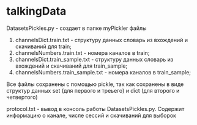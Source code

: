 # talkingData
DatasetsPickles.py - создает в папке myPickler файлы
1. channelsDict.train.txt - структуру данных словарь из вхождений и скачиваний для train;
2. channelsNumbers.train.txt - номера каналов в train;
3. channelsDict.train_sample.txt - структуру данных словарь из вхождений и скачиваний для train_sample;
4. channelsNumbers.train_sample.txt - номера каналов в train_sample;

Все файлы сохранены с помощью pickle, так как сохранены в виде структур данных set (для первого и треьего) и dict (для второго и четвертого) 

protocol.txt - вывод в консоль работы DatasetsPickles.py. Содержит информацию о канале, числе сессий и скачиваний для выборок
